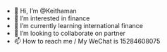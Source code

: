 - 👋 Hi, I’m @Keithaman
- 👀 I’m interested in finance
- 🌱 I’m currently learning international finance
- 💞️ I’m looking to collaborate on partner
- 📫 How to reach me /  My WeChat is 15284608075

<!---
Keithaman/Keithaman is a ✨ special ✨ repository because its `README.md` (this file) appears on your GitHub profile.
You can click the Preview link to take a look at your changes.
--->
